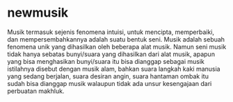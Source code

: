 # newmusik
Musik termasuk sejenis fenomena intuisi, untuk mencipta, memperbaiki, dan mempersembahkannya adalah suatu bentuk seni. Musik adalah sebuah fenomena unik yang dihasilkan oleh beberapa alat musik. Namun seni musik tidak hanya sebatas bunyi/suara yang dihasilkan dari alat musik, apapun yang bisa menghasikan bunyi/suara itu bisa dianggap sebagai musik istilahnya disebut dengan musik alam, bahkan suara langkah kaki manusia yang sedang berjalan, suara desiran angin, suara hantaman ombak itu sudah bisa dianggap musik walaupun tidak ada unsur kesengajaan dari perbuatan makhluk.
